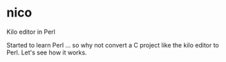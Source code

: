 # nico
Kilo editor in Perl

Started to learn Perl ... so why not convert a C project like the kilo editor to Perl.
Let's see how it works.
